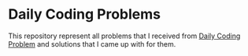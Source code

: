 # Daily Coding Problems

This repository represent all problems that I received from
[Daily Coding Problem](https://www.dailycodingproblem.com/) and solutions that
I came up with for them.